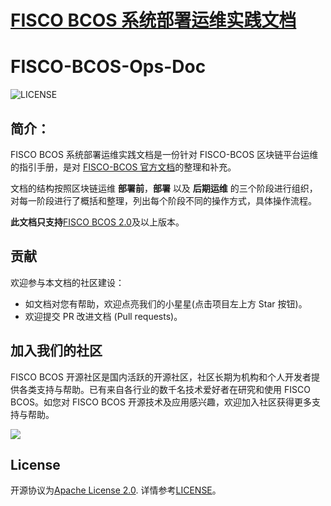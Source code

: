 # [FISCO BCOS 系统部署运维实践文档](https://fisco-bcos-ops-doc.readthedocs.io/)
# FISCO-BCOS-Ops-Doc
![LICENSE](https://img.shields.io/github/license/WeBankBlockchain/FISCO-BCOS-Ops-Doc)

## 简介：

FISCO BCOS 系统部署运维实践文档是一份针对 FISCO-BCOS 区块链平台运维的指引手册，是对 [FISCO-BCOS 官方文档](https://fisco-bcos-documentation.readthedocs.io/zh_CN/latest/index.html)的整理和补充。

文档的结构按照区块链运维 **部署前**，**部署** 以及 **后期运维** 的三个阶段进行组织，对每一阶段进行了概括和整理，列出每个阶段不同的操作方式，具体操作流程。


**此文档只支持**[FISCO BCOS 2.0](https://fisco-bcos-documentation.readthedocs.io/zh_CN/latest/)及以上版本。


## 贡献
欢迎参与本文档的社区建设：
- 如文档对您有帮助，欢迎点亮我们的小星星(点击项目左上方 Star 按钮)。
- 欢迎提交 PR 改进文档 (Pull requests)。

## 加入我们的社区

FISCO BCOS 开源社区是国内活跃的开源社区，社区长期为机构和个人开发者提供各类支持与帮助。已有来自各行业的数千名技术爱好者在研究和使用 FISCO BCOS。如您对 FISCO BCOS 开源技术及应用感兴趣，欢迎加入社区获得更多支持与帮助。


![](https://media.githubusercontent.com/media/FISCO-BCOS/LargeFiles/master/images/QR_image.png)

## License

开源协议为[Apache License 2.0](http://www.apache.org/licenses/). 详情参考[LICENSE](../LICENSE)。
